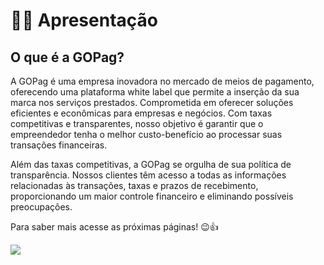 # 👨‍🏫 Apresentação

## O que é a GOPag?

A GOPag é uma empresa inovadora no mercado de meios de pagamento, oferecendo uma plataforma white label que permite a inserção da sua marca nos serviços prestados. Comprometida em oferecer soluções eficientes e econômicas para empresas e negócios. Com taxas competitivas e transparentes, nosso objetivo é garantir que o empreendedor tenha o melhor custo-benefício ao processar suas transações financeiras.

Além das taxas competitivas, a GOPag se orgulha de sua política de transparência. Nossos clientes têm acesso a todas as informações relacionadas às transações, taxas e prazos de recebimento, proporcionando um maior controle financeiro e eliminando possíveis preocupações.

Para saber mais acesse as próximas páginas! 😉👍

![](https://gopag.com.br/loja/assets/img/logo.png)
